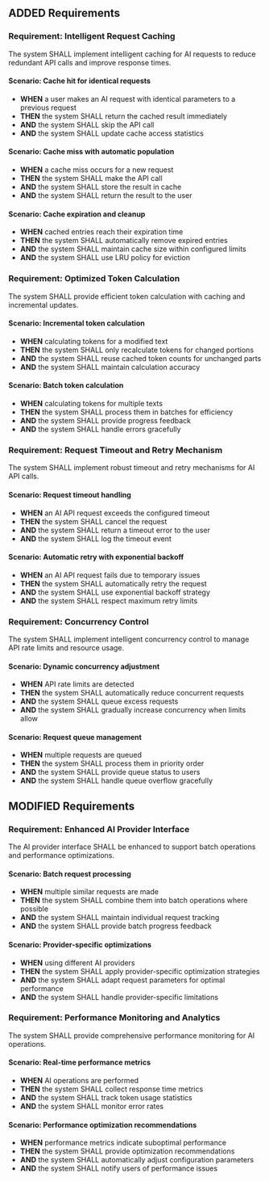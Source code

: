 ## ADDED Requirements

### Requirement: Intelligent Request Caching
The system SHALL implement intelligent caching for AI requests to reduce redundant API calls and improve response times.

#### Scenario: Cache hit for identical requests
- **WHEN** a user makes an AI request with identical parameters to a previous request
- **THEN** the system SHALL return the cached result immediately
- **AND** the system SHALL skip the API call
- **AND** the system SHALL update cache access statistics

#### Scenario: Cache miss with automatic population
- **WHEN** a cache miss occurs for a new request
- **THEN** the system SHALL make the API call
- **AND** the system SHALL store the result in cache
- **AND** the system SHALL return the result to the user

#### Scenario: Cache expiration and cleanup
- **WHEN** cached entries reach their expiration time
- **THEN** the system SHALL automatically remove expired entries
- **AND** the system SHALL maintain cache size within configured limits
- **AND** the system SHALL use LRU policy for eviction

### Requirement: Optimized Token Calculation
The system SHALL provide efficient token calculation with caching and incremental updates.

#### Scenario: Incremental token calculation
- **WHEN** calculating tokens for a modified text
- **THEN** the system SHALL only recalculate tokens for changed portions
- **AND** the system SHALL reuse cached token counts for unchanged parts
- **AND** the system SHALL maintain calculation accuracy

#### Scenario: Batch token calculation
- **WHEN** calculating tokens for multiple texts
- **THEN** the system SHALL process them in batches for efficiency
- **AND** the system SHALL provide progress feedback
- **AND** the system SHALL handle errors gracefully

### Requirement: Request Timeout and Retry Mechanism
The system SHALL implement robust timeout and retry mechanisms for AI API calls.

#### Scenario: Request timeout handling
- **WHEN** an AI API request exceeds the configured timeout
- **THEN** the system SHALL cancel the request
- **AND** the system SHALL return a timeout error to the user
- **AND** the system SHALL log the timeout event

#### Scenario: Automatic retry with exponential backoff
- **WHEN** an AI API request fails due to temporary issues
- **THEN** the system SHALL automatically retry the request
- **AND** the system SHALL use exponential backoff strategy
- **AND** the system SHALL respect maximum retry limits

### Requirement: Concurrency Control
The system SHALL implement intelligent concurrency control to manage API rate limits and resource usage.

#### Scenario: Dynamic concurrency adjustment
- **WHEN** API rate limits are detected
- **THEN** the system SHALL automatically reduce concurrent requests
- **AND** the system SHALL queue excess requests
- **AND** the system SHALL gradually increase concurrency when limits allow

#### Scenario: Request queue management
- **WHEN** multiple requests are queued
- **THEN** the system SHALL process them in priority order
- **AND** the system SHALL provide queue status to users
- **AND** the system SHALL handle queue overflow gracefully

## MODIFIED Requirements

### Requirement: Enhanced AI Provider Interface
The AI provider interface SHALL be enhanced to support batch operations and performance optimizations.

#### Scenario: Batch request processing
- **WHEN** multiple similar requests are made
- **THEN** the system SHALL combine them into batch operations where possible
- **AND** the system SHALL maintain individual request tracking
- **AND** the system SHALL provide batch progress feedback

#### Scenario: Provider-specific optimizations
- **WHEN** using different AI providers
- **THEN** the system SHALL apply provider-specific optimization strategies
- **AND** the system SHALL adapt request parameters for optimal performance
- **AND** the system SHALL handle provider-specific limitations

### Requirement: Performance Monitoring and Analytics
The system SHALL provide comprehensive performance monitoring for AI operations.

#### Scenario: Real-time performance metrics
- **WHEN** AI operations are performed
- **THEN** the system SHALL collect response time metrics
- **AND** the system SHALL track token usage statistics
- **AND** the system SHALL monitor error rates

#### Scenario: Performance optimization recommendations
- **WHEN** performance metrics indicate suboptimal performance
- **THEN** the system SHALL provide optimization recommendations
- **AND** the system SHALL automatically adjust configuration parameters
- **AND** the system SHALL notify users of performance issues
